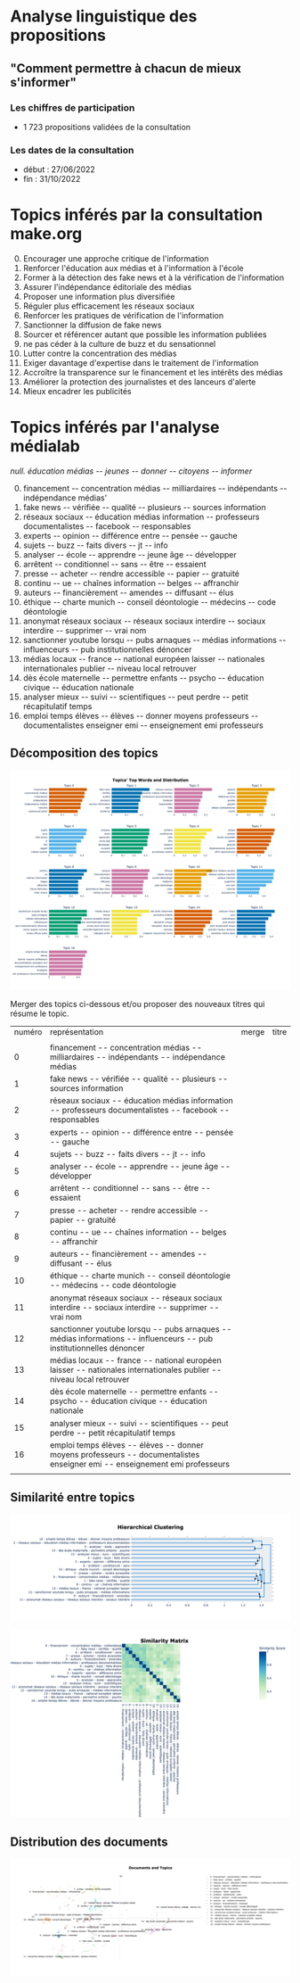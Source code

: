 # Analyse linguistique des propositions
## "Comment permettre à chacun de mieux s'informer"

### Les chiffres de participation
- 1 723 propositions validées de la consultation

### Les dates de la consultation
- début : 27/06/2022
- fin : 31/10/2022

# Topics inférés par la consultation make.org
0. Encourager une approche critique de l'information
2. Renforcer l'éducation aux médias et à l'information à l'école
3. Former à la détection des fake news et à la vérification de l'information
4. Assurer l'indépendance éditoriale des médias
5. Proposer une information plus diversifiée
6. Réguler plus efficacement les réseaux sociaux
7. Renforcer les pratiques de vérification de l'information
8. Sanctionner la diffusion de fake news
9. Sourcer et référencer autant que possible les information publiées
10. ne pas céder à la culture de buzz et du sensationnel
11. Lutter contre la concentration des médias
12. Exiger davantage d'expertise dans le traitement de l'information
13. Accroître la transparence sur le financement et les intérêts des médias
14. Améliorer la protection des journalistes et des lanceurs d'alerte
15. Mieux encadrer les publicités

# Topics inférés par l'analyse médialab
*null. éducation médias  --  jeunes  --  donner  --  citoyens  --  informer*

0.  financement  --  concentration médias  --  milliardaires  --  indépendants  --  indépendance médias'
1. fake news  --  vérifiée  --  qualité  --  plusieurs  --  sources information
2. réseaux sociaux  --  éducation médias information  --  professeurs documentalistes  --  facebook  --  responsables
3. experts  --  opinion  --  différence entre  --  pensée  --  gauche
4. sujets  --  buzz  --  faits divers  --  jt  --  info
5. analyser  --  école  --  apprendre  --  jeune âge  --  développer
6. arrêtent  --  conditionnel  --  sans  --  être  --  essaient
7. presse  --  acheter  --  rendre accessible  --  papier  --  gratuité
8. continu  --  ue  --  chaînes information  --  belges  --  affranchir
9. auteurs  --  financièrement  --  amendes  --  diffusant  --  élus
10. éthique  --  charte munich  --  conseil déontologie  --  médecins  --  code déontologie
11. anonymat réseaux sociaux  --  réseaux sociaux interdire  --  sociaux interdire  --  supprimer  --  vrai nom
12. sanctionner youtube lorsqu  --  pubs arnaques  --  médias informations  --  influenceurs  --  pub institutionnelles dénoncer
13. médias locaux  --  france  --  national européen laisser  --  nationales internationales publier  --  niveau local retrouver
14. dès école maternelle  --  permettre enfants  --  psycho  --  éducation civique  --  éducation nationale
15. analyser mieux  --  suivi  --  scientifiques  --  peut perdre  --  petit récapitulatif temps
16. emploi temps élèves  --  élèves  --  donner moyens professeurs  --  documentalistes enseigner emi  --  enseignement emi professeurs

## Décomposition des topics
![barchart](topic_visualisations/barchart.png)

Merger des topics ci-dessous et/ou proposer des nouveaux titres qui résume le topic.

|||||
|--|--|--|--|
|numéro|représentation|merge|titre|
|||||
|0|financement  --  concentration médias  --  milliardaires  --  indépendants  --  indépendance médias||
|1|fake news  --  vérifiée  --  qualité  --  plusieurs  --  sources information||
|2|réseaux sociaux  --  éducation médias information  --  professeurs documentalistes  --  facebook  --  responsables||
|3|experts  --  opinion  --  différence entre  --  pensée  --  gauche
|4|sujets  --  buzz  --  faits divers  --  jt  --  info||
|5|analyser  --  école  --  apprendre  --  jeune âge  --  développer||
|6|arrêtent  --  conditionnel  --  sans  --  être  --  essaient||
|7|presse  --  acheter  --  rendre accessible  --  papier  --  gratuité||
|8|continu  --  ue  --  chaînes information  --  belges  --  affranchir||
|9|auteurs  --  financièrement  --  amendes  --  diffusant  --  élus||
|10|éthique  --  charte munich  --  conseil déontologie  --  médecins  --  code déontologie||
|11|anonymat réseaux sociaux  --  réseaux sociaux interdire  --  sociaux interdire  --  supprimer  --  vrai nom||
|12|sanctionner youtube lorsqu  --  pubs arnaques  --  médias informations  --  influenceurs  --  pub institutionnelles dénoncer||
|13|médias locaux  --  france  --  national européen laisser  --  nationales internationales publier  --  niveau local retrouver||
|14|dès école maternelle  --  permettre enfants  --  psycho  --  éducation civique  --  éducation nationale||
|15|analyser mieux  --  suivi  --  scientifiques  --  peut perdre  --  petit récapitulatif temps||
|16|emploi temps élèves  --  élèves  --  donner moyens professeurs  --  documentalistes enseigner emi  --  enseignement emi professeurs||
|||||

## Similarité entre topics
![hierarchy](topic_visualisations/hierarchy.png)

![heatmap](topic_visualisations/heatmap.png)

## Distribution des documents
![visualize_docs](topic_visualisations/doc_visualisation.png)
